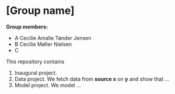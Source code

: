 # \[Group name\]

**Group members:**
- A Cecilie Amalie Tønder Jensen
- B Cecilie Møller Nielsen
- C

This repository contains  
1. Inaugural project. 
2. Data project. We fetch data from **source x** on **y** and show that ...
3. Model project. We model ...
